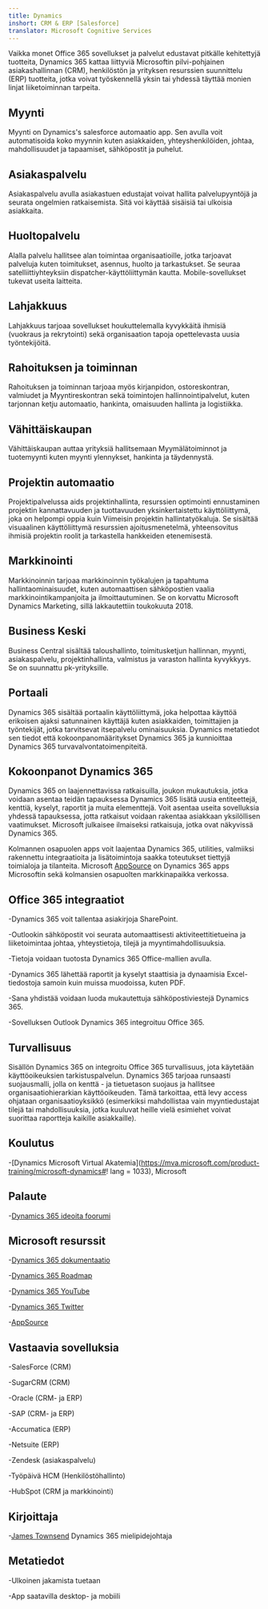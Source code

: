 ```yaml
---
title: Dynamics
inshort: CRM & ERP [Salesforce]
translator: Microsoft Cognitive Services
---
```



Vaikka monet Office 365 sovellukset ja palvelut edustavat pitkälle kehitettyjä tuotteita, Dynamics 365 kattaa liittyviä Microsoftin pilvi-pohjainen asiakashallinnan (CRM), henkilöstön ja yrityksen resurssien suunnittelu (ERP) tuotteita, jotka voivat työskennellä yksin tai yhdessä täyttää monien linjat liiketoiminnan tarpeita.

Myynti
---------

Myynti on Dynamics's salesforce automaatio app.  Sen avulla voit automatisoida koko myynnin kuten asiakkaiden, yhteyshenkilöiden, johtaa, mahdollisuudet ja tapaamiset, sähköpostit ja puhelut. 

Asiakaspalvelu
---------

Asiakaspalvelu avulla asiakastuen edustajat voivat hallita palvelupyyntöjä ja seurata ongelmien ratkaisemista.  Sitä voi käyttää sisäisiä tai ulkoisia asiakkaita. 

Huoltopalvelu
---------

Alalla palvelu hallitsee alan toimintaa organisaatioille, jotka tarjoavat palveluja kuten toimitukset, asennus, huolto ja tarkastukset.  Se seuraa satelliittiyhteyksiin dispatcher-käyttöliittymän kautta.  Mobile-sovellukset tukevat useita laitteita. 

Lahjakkuus
---------

Lahjakkuus tarjoaa sovellukset houkuttelemalla kyvykkäitä ihmisiä (vuokraus ja rekrytointi) sekä organisaation tapoja opettelevasta uusia työntekijöitä. 

Rahoituksen ja toiminnan
---------

Rahoituksen ja toiminnan tarjoaa myös kirjanpidon, ostoreskontran, valmiudet ja Myyntireskontran sekä toimintojen hallinnointipalvelut, kuten tarjonnan ketju automaatio, hankinta, omaisuuden hallinta ja logistiikka. 

Vähittäiskaupan
---------

Vähittäiskaupan auttaa yrityksiä hallitsemaan Myymälätoiminnot ja tuotemyynti kuten myynti ylennykset, hankinta ja täydennystä. 

Projektin automaatio
---------

Projektipalvelussa aids projektinhallinta, resurssien optimointi ennustaminen projektin kannattavuuden ja tuottavuuden yksinkertaistettu käyttöliittymä, joka on helpompi oppia kuin Viimeisin projektin hallintatyökaluja.  Se sisältää visuaalinen käyttöliittymä resurssien ajoitusmenetelmä, yhteensovitus ihmisiä projektin roolit ja tarkastella hankkeiden etenemisestä. 

Markkinointi
---------

Markkinoinnin tarjoaa markkinoinnin työkalujen ja tapahtuma hallintaominaisuudet, kuten automaattisen sähköpostien vaalia markkinointikampanjoita ja ilmoittautuminen. Se on korvattu Microsoft Dynamics Marketing, sillä lakkautettiin toukokuuta 2018.

Business Keski
---------

Business Central sisältää taloushallinto, toimitusketjun hallinnan, myynti, asiakaspalvelu, projektinhallinta, valmistus ja varaston hallinta kyvykkyys. Se on suunnattu pk-yrityksille.

Portaali
---------

Dynamics 365 sisältää portaalin käyttöliittymä, joka helpottaa käyttöä erikoisen ajaksi satunnainen käyttäjä kuten asiakkaiden, toimittajien ja työntekijät, jotka tarvitsevat itsepalvelu ominaisuuksia.  Dynamics metatiedot sen tiedot että kokoonpanomääritykset Dynamics 365 ja kunnioittaa Dynamics 365 turvavalvontatoimenpiteitä. 

Kokoonpanot Dynamics 365
---------

Dynamics 365 on laajennettavissa ratkaisuilla, joukon mukautuksia, jotka voidaan asentaa teidän tapauksessa Dynamics 365 lisätä uusia entiteettejä, kenttiä, kyselyt, raportit ja muita elementtejä.  Voit asentaa useita sovelluksia yhdessä tapauksessa, jotta ratkaisut voidaan rakentaa asiakkaan yksilöllisen vaatimukset. Microsoft julkaisee ilmaiseksi ratkaisuja, jotka ovat näkyvissä Dynamics 365. 

Kolmannen osapuolen apps voit laajentaa Dynamics 365, utilities, valmiiksi rakennettu integraatioita ja lisätoimintoja saakka toteutukset tiettyjä toimialoja ja tilanteita. Microsoft [AppSource](https://appsource.microsoft.com/en-US/) on Dynamics 365 apps Microsoftin sekä kolmansien osapuolten markkinapaikka verkossa. 


Office 365 integraatiot
---------

-Dynamics 365 voit tallentaa asiakirjoja SharePoint.

-Outlookin sähköpostit voi seurata automaattisesti aktiviteettitietueina ja liiketoimintaa johtaa, yhteystietoja, tilejä ja myyntimahdollisuuksia. 

-Tietoja voidaan tuotosta Dynamics 365 Office-mallien avulla. 

-Dynamics 365 lähettää raportit ja kyselyt staattisia ja dynaamisia Excel-tiedostoja samoin kuin muissa muodoissa, kuten PDF. 

-Sana yhdistää voidaan luoda mukautettuja sähköpostiviestejä Dynamics 365. 

-Sovelluksen Outlook Dynamics 365 integroituu Office 365. 


Turvallisuus
---------

Sisällön Dynamics 365 on integroitu Office 365 turvallisuus, jota käytetään käyttöoikeuksien tarkistuspalvelun.  Dynamics 365 tarjoaa runsaasti suojausmalli, jolla on kenttä - ja tietuetason suojaus ja hallitsee organisaatiohierarkian käyttöoikeuden.  Tämä tarkoittaa, että levy access ohjataan organisaatioyksikkö (esimerkiksi mahdollistaa vain myyntiedustajat tilejä tai mahdollisuuksia, jotka kuuluvat heille vielä esimiehet voivat suorittaa raportteja kaikille asiakkaille).

Koulutus
---------

-[Dynamics Microsoft Virtual Akatemia](https://mva.microsoft.com/product-training/microsoft-dynamics#! lang = 1033), Microsoft

Palaute
---------

-[Dynamics 365 ideoita foorumi](https://experience.dynamics.com/ideas/list/?forum=1c8854a6-5cdf-4681-bba8-4b6b806fcf7d)

Microsoft resurssit
---------

-[Dynamics 365 dokumentaatio](https://docs.microsoft.com/en-us/dynamics365/)

-[Dynamics 365 Roadmap](https://dynamics.microsoft.com/en-us/release/spring-2018-release/#release-notes)

-[Dynamics 365 YouTube](https://www.youtube.com/channel/UCJGCg4rB3QSs8y_1FquelBQ)

-[Dynamics 365 Twitter](https://twitter.com/MSFTDynamics365)

-[AppSource](https://appsource.microsoft.com/en-US/)

Vastaavia sovelluksia
--------------------

-SalesForce (CRM)

-SugarCRM (CRM)

-Oracle (CRM- ja ERP)

-SAP (CRM- ja ERP)

-Accumatica (ERP)

-Netsuite (ERP)

-Zendesk (asiakaspalvelu)

-Työpäivä HCM (Henkilöstöhallinto)

-HubSpot (CRM ja markkinointi)

Kirjoittaja
---------

-[James Townsend](https://twitter.com/jamestownsend) Dynamics 365 mielipidejohtaja

Metatiedot
--------

-Ulkoinen jakamista tuetaan

-App saatavilla desktop- ja mobiili


